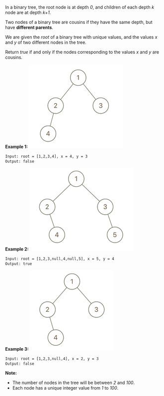 In a binary tree, the root node is at depth *0*, and children of each depth *k* node are at depth *k+1*.

Two nodes of a binary tree are cousins if they have the same depth, but have **different parents**.

We are given the *root* of a binary tree with unique values, and the values *x* and *y* of two different nodes in the tree.

Return *true* if and only if the nodes corresponding to the values *x* and *y* are cousins.

**Example 1:**
![](q1248-01.png)
```
Input: root = [1,2,3,4], x = 4, y = 3
Output: false
```

**Example 2:**
![](q1248-02.png)
```
Input: root = [1,2,3,null,4,null,5], x = 5, y = 4
Output: true
```

**Example 3:**
![](q1248-03.png)
```
Input: root = [1,2,3,null,4], x = 2, y = 3
Output: false
```

**Note:**
* The number of nodes in the tree will be between *2* and *100*.
* Each node has a unique integer value from *1* to *100*.